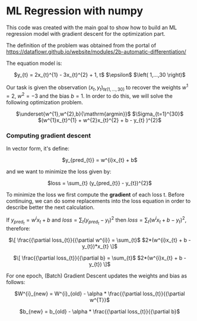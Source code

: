 # ML Regression with numpy

This code was created with the main goal to show how to build an ML regression model with gradient descent for the optimization part.

The definition of the problem was obtained from the portal of https://dataflowr.github.io/website/modules/2b-automatic-differentiation/

The equation model is: 

<p align="center">
$y_{t} = 2x_{t}^{1} - 3x_{t}^{2} + 1, t$ $\epsilon$ $\left( 1,...,30 \right)$
</p>

Our task is given the observation $\left( x_{t},y_{t} \right)_{t\epsilon(1,...,30)}$ to recover the weights $w^{1}=2$, $w^{2}=-3$ and the bias $b=1$. In order to do this, we will solve the following optimization problem. 

<p align="center">
$\underset{w^{1},w^{2},b}{\mathrm{argmin}}$ $\Sigma_{t=1}^{30}$ $(w^{1}x_{t}^{1} + w^{2}x_{t}^{2} + b - y_{t} )^{2}$
</p>

### Computing gradient descent

In vector form, it's define: 

<p align="center">
$y_{pred_{t}} = w^{i}x_{t} + b$
</p>

and we want to minimize the loss given by:

<p align="center">
$loss = \sum_{t} (y_{pred_{t}} - y_{t})^{2}$
</p>

To minimize the loss we first compute the **gradient** of each loss t. Before continuing, we can do some replacements into the loss equation in order to describe better the next calculation.

If $y_{pred_{t}} = w^{i}x_{t} + b$ and $loss = \sum_{t} (y_{pred_{t}} - y_{t})^{2}$ then $loss = \sum_{t} (w^{i}x_{t} + b - y_{t})^{2}$, therefore:

<p align="center">
$\[
\frac{{\partial loss_{t}}{{\partial w^{i}} = \sum_{t}$ $2*(w^{i}x_{t} + b - y_{t})*x_{t}
\]$ 
</p>

<p align="center">
$\[
\frac{{\partial loss_{t}}{{\partial b} = \sum_{t}$ $2*(w^{i}x_{t} + b - y_{t})
\]$
</p>


For one epoch, (Batch) Gradient Descent updates the weights and bias as follows:

<p align="center">
$W^{i}_{new} = W^{i}_{old} - \alpha * \frac{{\partial loss_{t}}{{\partial w^{T}}$
</p>

<p align="center">
$b_{new} = b_{old} - \alpha * \frac{{\partial loss_{t}}{{\partial b}$
</p>






